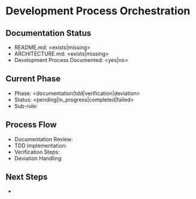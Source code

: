 # Development Process Orchestration

## Documentation Status
- README.md: <exists|missing>
- ARCHITECTURE.md: <exists|missing>
- Development Process Documented: <yes|no>

## Current Phase
- Phase: <documentation|tdd|verification|deviation>
- Status: <pending|in_progress|completed|failed>
- Sub-rule: <current sub-rule being executed>

## Process Flow
- Documentation Review: <status>
- TDD Implementation: <status>
- Verification Steps: <status>
- Deviation Handling: <status>

## Next Steps
- <next action> 